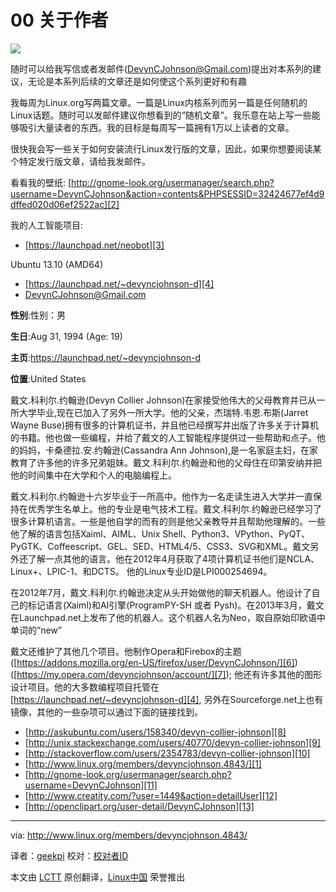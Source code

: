 00 关于作者
================================================================================
[![](http://www.linux.org/data/avatars/l/4/4843.jpg)][1]

﻿随时可以给我写信或者发邮件(DevynCJohnson@Gmail.com)提出对本系列的建议，无论是本系列后续的文章还是如何使这个系列更好和有趣

我每周为Linux.org写两篇文章。一篇是Linux内核系列而另一篇是任何随机的Linux话题。﻿随时可以发邮件建议你想看到的“随机文章”。我乐意在站上写一些能够吸引大量读者的东西。我的目标是每周写一篇拥有1万以上读者的文章。

很快我会写一些关于如何安装流行Linux发行版的文章，因此，如果你想要阅读某个特定发行版文章，请给我发邮件。

看看我的壁纸: [http://gnome-look.org/usermanager/search.php?username=DevynCJohnson&action=contents&PHPSESSID=32424677ef4d9dffed020d06ef2522ac][2]

我的人工智能项目:

- [https://launchpad.net/neobot][3]

Ubuntu 13.10 (AMD64)

- [https://launchpad.net/~devyncjohnson-d][4]
- [DevynCJohnson@Gmail.com][5]



**性别**:性别：男

**生日**:Aug 31, 1994 (Age: 19)

**主页**:https://launchpad.net/~devyncjohnson-d

**位置**:United States

戴文.科利尔.约翰逊(Devyn Collier Johnson)在家接受他伟大的父母教育并已从一所大学毕业,现在已加入了另外一所大学。他的父亲，杰瑞特.韦恩.布斯(Jarret Wayne Buse)拥有很多的计算机证书，并且他已经撰写并出版了许多关于计算机的书籍。他也做一些编程，并给了戴文的人工智能程序提供过一些帮助和点子。他的妈妈，卡桑德拉.安.约翰逊(Cassandra Ann Johnson),是一名家庭主妇，在家教育了许多他的许多兄弟姐妹。戴文.科利尔.约翰逊和他的父母住在印第安纳并把他的时间集中在大学和个人的电脑编程上。

戴文.科利尔.约翰逊十六岁毕业于一所高中。他作为一名走读生进入大学并一直保持在优秀学生名单上。他的专业是电气技术工程。戴文.科利尔.约翰逊已经学习了很多计算机语言。一些是他自学的而有的则是他父亲教导并且帮助他理解的。一些他了解的语言包括Xaiml、AIML、Unix Shell、Python3、VPython、PyQT、PyGTK、Coffeescript、GEL、SED、HTML4/5、CSS3、SVG和XML。戴文另外还了解一点其他的语言。他在2012年4月获取了4项计算机证书他们是NCLA、Linux+、LPIC-1、和DCTS。 他的Linux专业ID是LPI000254694。

在2012年7月，戴文.科利尔.约翰逊决定从头开始做他的聊天机器人。他设计了自己的标记语言(Xaiml)和AI引擎(ProgramPY-SH 或者 Pysh)。在2013年3月，戴文在Launchpad.net上发布了他的机器人。这个机器人名为Neo，取自原始印欧语中单词的“new”

戴文还维护了其他几个项目。他制作Opera和Firebox的主题 ([https://addons.mozilla.org/en-US/firefox/user/DevynCJohnson/][6]) ([https://my.opera.com/devyncjohnson/account/][7]); 他还有许多其他的图形设计项目。他的大多数编程项目托管在 [https://launchpad.net/~devyncjohnson-d][4], 另外在Sourceforge.net上也有镜像，其他的一些杂项可以通过下面的链接找到。

- [http://askubuntu.com/users/158340/devyn-collier-johnson][8]
- [http://unix.stackexchange.com/users/40770/devyn-collier-johnson][9]
- [http://stackoverflow.com/users/2354783/devyn-collier-johnson][10]
- [http://www.linux.org/members/devyncjohnson.4843/][1]
- [http://gnome-look.org/usermanager/search.php?username=DevynCJohnson][11]
- [http://www.creatity.com/?user=1449&action=detailUser][12]
- [http://openclipart.org/user-detail/DevynCJohnson][13]

--------------------------------------------------------------------------------

via: http://www.linux.org/members/devyncjohnson.4843/

译者：[geekpi](https://github.com/geekpi) 校对：[校对者ID](https://github.com/校对者ID)

本文由 [LCTT](https://github.com/LCTT/TranslateProject) 原创翻译，[Linux中国](http://linux.cn/) 荣誉推出

[1]:http://www.linux.org/members/devyncjohnson.4843/
[2]:http://gnome-look.org/usermanager/search.php?username=DevynCJohnson&action=contents&PHPSESSID=32424677ef4d9dffed020d06ef2522ac
[3]:https://launchpad.net/neobot
[4]:https://launchpad.net/~devyncjohnson-d
[5]:DevynCJohnson@Gmail.com
[6]:https://addons.mozilla.org/en-US/firefox/user/DevynCJohnson/
[7]:https://my.opera.com/devyncjohnson/account/
[8]:http://askubuntu.com/users/158340/devyn-collier-johnson
[9]:http://unix.stackexchange.com/users/40770/devyn-collier-johnson
[10]:http://stackoverflow.com/users/2354783/devyn-collier-johnson
[11]:http://gnome-look.org/usermanager/search.php?username=DevynCJohnson
[12]:http://www.creatity.com/?user=1449&action=detailUser
[13]:http://openclipart.org/user-detail/DevynCJohnson
